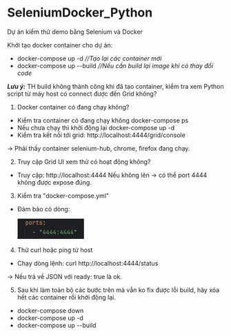 # SeleniumDocker_Python
Dự án kiểm thử demo bằng Selenium và Docker

Khởi tạo docker container cho dự án:
- docker-compose up -d _//Tạo lại các container mới_
- docker-compose up --build _//Nếu cần build lại image khi có thay đổi code_

_**Lưu ý:**_ TH build không thành công khi đã tạo container, kiểm tra xem Python script từ máy host có connect được đến Grid không?
1. Docker container có đang chạy không?
- Kiểm tra container có đang chạy không
docker-compose ps
- Nếu chưa chạy thì khởi động lại
docker-compose up -d
- Kiểm tra kết nối tới grid: http://localhost:4444/grid/console

→ Phải thấy container selenium-hub, chrome, firefox đang chạy.

2. Truy cập Grid UI xem thử có hoạt động không?
- Truy cập: http://localhost:4444
Nếu không lên → có thể port 4444 không được expose đúng.

3. Kiểm tra "docker-compose.yml"
- Đảm bảo có dòng:

  ![img.png](img.png)

4. Thử curl hoặc ping từ host
- Chạy dòng lệnh: curl http://localhost:4444/status

→ Nếu trả về JSON với ready: true là ok.

5. Sau khi làm toàn bộ các bước trên mà vẫn ko fix được lỗi build, hãy xóa hết các container rồi khởi động lại.
- docker-compose down
- docker-compose up -d
- docker-compose up --build